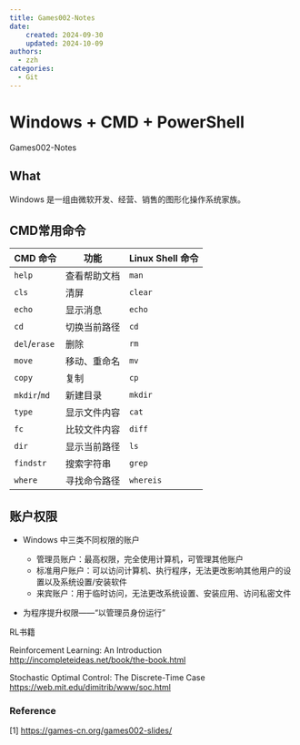 ```yaml
---
title: Games002-Notes
date: 
    created: 2024-09-30
    updated: 2024-10-09
authors: 
  - zzh
categories:
  - Git
---
```


# Windows + CMD + PowerShell

Games002-Notes

<!-- more -->

## What

Windows 是一组由微软开发、经营、销售的图形化操作系统家族。

## CMD常用命令

| CMD 命令     | 功能              | Linux Shell 命令 |
|--------------|-------------------|------------------|
| `help`       | 查看帮助文档       | `man`            |
| `cls`        | 清屏              | `clear`          |
| `echo`       | 显示消息          | `echo`           |
| `cd`         | 切换当前路径       | `cd`             |
| `del`/`erase`| 删除              | `rm`             |
| `move`       | 移动、重命名       | `mv`             |
| `copy`       | 复制              | `cp`             |
| `mkdir`/`md` | 新建目录          | `mkdir`          |
| `type`       | 显示文件内容       | `cat`            |
| `fc`         | 比较文件内容       | `diff`           |
| `dir`        | 显示当前路径       | `ls`             |
| `findstr`    | 搜索字符串         | `grep`           |
| `where`      | 寻找命令路径       | `whereis`        |


## 账户权限

- Windows 中三类不同权限的账户  

    * 管理员账户：最高权限，完全使用计算机，可管理其他账户  
    * 标准用户账户：可以访问计算机、执行程序，无法更改影响其他用户的设置以及系统设置/安装软件  
    * 来宾账户：用于临时访问，无法更改系统设置、安装应用、访问私密文件  

- 为程序提升权限——“以管理员身份运行”




RL书籍 

Reinforcement Learning: An Introduction  http://incompleteideas.net/book/the-book.html

Stochastic Optimal Control: The Discrete-Time Case
https://web.mit.edu/dimitrib/www/soc.html




### Reference

[1] https://games-cn.org/games002-slides/